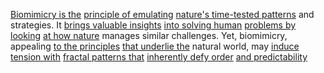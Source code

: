 
[Biomimicry is the](3/3/2/1/3/2/2/.Biomimicry) [principle of emulating](2/2/3/1/2/2/.Simulation) [nature's time-tested patterns](1/1/2/3/3/.Pattern) and strategies. It [brings valuable insights](3/1/3/3/1/2/1/3/3/.Insight) [into solving human](3/2/1/1/1/.Investigating) [problems by looking](2/1/1/3/3/2/2/.Analyzing) [at how nature](3/3/2/2/2/1/1/.Nature%20Cycles) manages similar challenges. Yet, biomimicry, appealing [to the principles](2/2/3/3/2/3/.Principles) [that underlie the](2/1/1/3/2/1/1/.Foundations) natural world, may [induce tension with](3/1/1/1/1/1/2/1/2/_Tension-Release) [fractal patterns that](2/2/2/1/1/.Fractals) [inherently defy order](1/3/1/1/1/2/2/_Order-Disorder) [and predictability](2/3/1/3/1/2/.Predictive%20Utility)

